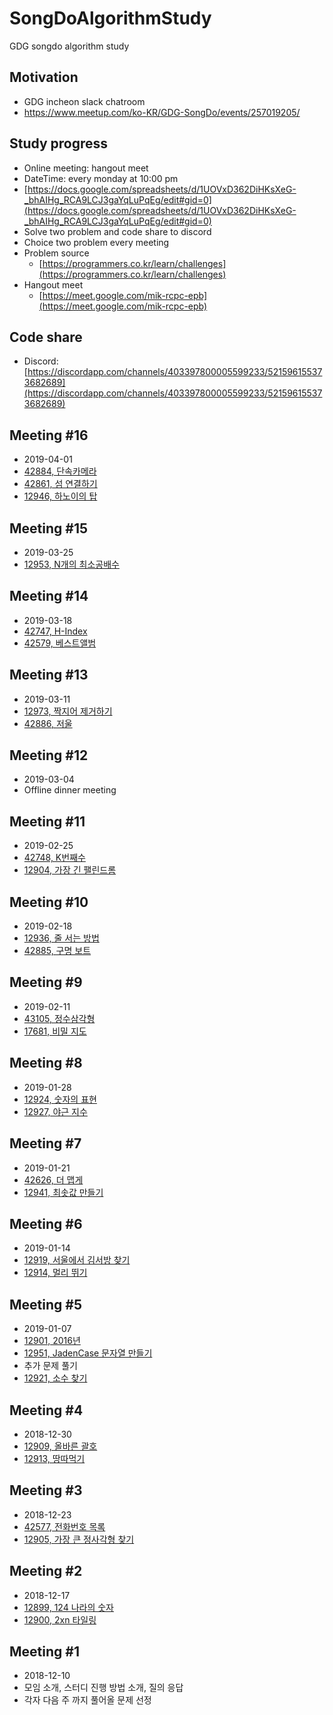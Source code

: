 # SongDoAlgorithmStudy

GDG songdo algorithm study

## Motivation

- GDG incheon slack chatroom
- https://www.meetup.com/ko-KR/GDG-SongDo/events/257019205/

## Study progress

- Online meeting: hangout meet
- DateTime: every monday at 10:00 pm
- [https://docs.google.com/spreadsheets/d/1UOVxD362DiHKsXeG-_bhAIHg_RCA9LCJ3gaYqLuPqEg/edit#gid=0](https://docs.google.com/spreadsheets/d/1UOVxD362DiHKsXeG-_bhAIHg_RCA9LCJ3gaYqLuPqEg/edit#gid=0)
- Solve two problem and code share to discord
- Choice two problem every meeting
- Problem source
  - [https://programmers.co.kr/learn/challenges](https://programmers.co.kr/learn/challenges)
- Hangout meet
  - [https://meet.google.com/mik-rcpc-epb](https://meet.google.com/mik-rcpc-epb)

## Code share

- Discord: [https://discordapp.com/channels/403397800005599233/521596155373682689](https://discordapp.com/channels/403397800005599233/521596155373682689)

## Meeting #16

- 2019-04-01
- [42884, 단속카메라](https://github.com/jongfeel/SongDoAlgorithmStudy/tree/master/Problems/42884)
- [42861, 섬 연결하기](https://github.com/jongfeel/SongDoAlgorithmStudy/tree/master/Problems/42861)
- [12946, 하노이의 탑](https://github.com/jongfeel/SongDoAlgorithmStudy/tree/master/Problems/12946)

## Meeting #15

- 2019-03-25
- [12953, N개의 최소공배수](https://github.com/jongfeel/SongDoAlgorithmStudy/tree/master/Problems/12953)

## Meeting #14

- 2019-03-18
- [42747, H-Index](https://github.com/jongfeel/SongDoAlgorithmStudy/tree/master/Problems/42747)
- [42579, 베스트앨범](https://github.com/jongfeel/SongDoAlgorithmStudy/tree/master/Problems/42579)

## Meeting #13

- 2019-03-11
- [12973, 짝지어 제거하기](https://github.com/jongfeel/SongDoAlgorithmStudy/tree/master/Problems/12973)
- [42886, 저울](https://github.com/jongfeel/SongDoAlgorithmStudy/tree/master/Problems/42886)

## Meeting #12

- 2019-03-04
- Offline dinner meeting

## Meeting #11

- 2019-02-25
- [42748, K번째수](https://github.com/jongfeel/SongDoAlgorithmStudy/tree/master/Problems/42748)
- [12904, 가장 긴 팰린드롬](https://github.com/jongfeel/SongDoAlgorithmStudy/tree/master/Problems/12904)

## Meeting #10

- 2019-02-18
- [12936, 줄 서는 방법](https://github.com/jongfeel/SongDoAlgorithmStudy/tree/master/Problems/12936)
- [42885, 구명 보트](https://github.com/jongfeel/SongDoAlgorithmStudy/tree/master/Problems/42885)

## Meeting #9

- 2019-02-11
- [43105, 정수삼각형](https://github.com/jongfeel/SongDoAlgorithmStudy/tree/master/Problems/43105)
- [17681, 비밀 지도](https://github.com/jongfeel/SongDoAlgorithmStudy/tree/master/Problems/17681)

## Meeting #8

- 2019-01-28
- [12924, 숫자의 표현](https://github.com/jongfeel/SongDoAlgorithmStudy/tree/master/Problems/12924)
- [12927, 야근 지수](https://github.com/jongfeel/SongDoAlgorithmStudy/tree/master/Problems/12927)

## Meeting #7

- 2019-01-21
- [42626, 더 맵게](https://github.com/jongfeel/SongDoAlgorithmStudy/tree/master/Problems/42626)
- [12941, 최솟값 만들기](https://github.com/jongfeel/SongDoAlgorithmStudy/tree/master/Problems/12941)

## Meeting #6

- 2019-01-14
- [12919, 서울에서 김서방 찾기](https://github.com/jongfeel/SongDoAlgorithmStudy/tree/master/Problems/12919)
- [12914, 멀리 뛰기](https://github.com/jongfeel/SongDoAlgorithmStudy/tree/master/Problems/12914)

## Meeting #5

- 2019-01-07
- [12901, 2016년](https://github.com/jongfeel/SongDoAlgorithmStudy/tree/master/Problems/12901)
- [12951, JadenCase 문자열 만들기](https://github.com/jongfeel/SongDoAlgorithmStudy/tree/master/Problems/12951)
- 추가 문제 풀기
- [12921, 소수 찾기](https://github.com/jongfeel/SongDoAlgorithmStudy/tree/master/Problems/12921)

## Meeting #4

- 2018-12-30
- [12909, 올바른 괄호](https://github.com/jongfeel/SongDoAlgorithmStudy/tree/master/Problems/12909)
- [12913, 땅따먹기](https://github.com/jongfeel/SongDoAlgorithmStudy/tree/master/Problems/12913)

## Meeting #3

- 2018-12-23
- [42577, 전화번호 목록](https://github.com/jongfeel/SongDoAlgorithmStudy/tree/master/Problems/42577)
- [12905, 가장 큰 정사각형 찾기](https://github.com/jongfeel/SongDoAlgorithmStudy/tree/master/Problems/12905)

## Meeting #2

- 2018-12-17
- [12899, 124 나라의 숫자](https://github.com/jongfeel/SongDoAlgorithmStudy/tree/master/Problems/12899)
- [12900, 2xn 타일링](https://github.com/jongfeel/SongDoAlgorithmStudy/tree/master/Problems/12900)

## Meeting #1

- 2018-12-10
- 모임 소개, 스터디 진행 방법 소개, 질의 응답
- 각자 다음 주 까지 풀어올 문제 선정